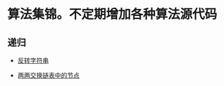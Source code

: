 # 算法集锦。不定期增加各种算法源代码

## 递归

* [反转字符串](https://github.com/CaiHongxuan/algorithm-treasury/blob/master/recursion/%E5%8F%8D%E8%BD%AC%E5%AD%97%E7%AC%A6%E4%B8%B2.md)

* [两两交换链表中的节点](https://github.com/CaiHongxuan/algorithm-treasury/blob/master/recursion/\344\270\244\344\270\244\344\272\244\346\215\242\351\223\276\350\241\250\344\270\255\347\232\204\350\212\202\347\202\271.md)
